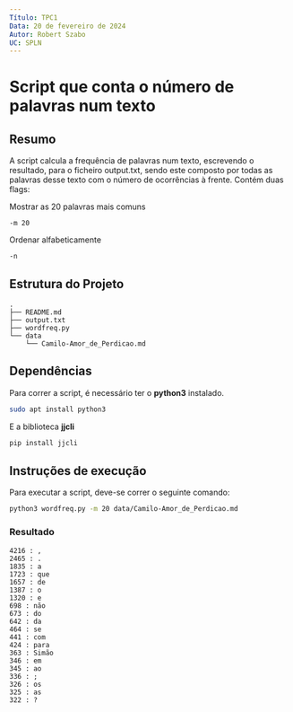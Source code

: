 ```yaml
---
Título: TPC1
Data: 20 de fevereiro de 2024
Autor: Robert Szabo
UC: SPLN
---
```


# Script que conta o número de palavras num texto

## Resumo

A script calcula a frequência de palavras num texto, escrevendo o resultado, para o ficheiro output.txt, sendo este composto por todas as palavras desse texto com o número de ocorrências à frente.
Contém duas flags:

Mostrar as 20 palavras mais comuns
``` 
-m 20
```
Ordenar alfabeticamente
```    
-n 
```

## Estrutura do Projeto
```
.
├── README.md
├── output.txt
├── wordfreq.py
└── data
    └── Camilo-Amor_de_Perdicao.md
```

## Dependências
Para correr a script, é necessário ter o **python3** instalado.

```sh
sudo apt install python3
```
E a biblioteca **jjcli** 
```sh
pip install jjcli
```

## Instruções de execução
Para executar a script, deve-se correr o seguinte comando:
```sh
python3 wordfreq.py -m 20 data/Camilo-Amor_de_Perdicao.md
```

### Resultado
```
4216 : ,
2465 : .
1835 : a
1723 : que
1657 : de
1387 : o
1320 : e
698 : não
673 : do
642 : da
464 : se
441 : com
424 : para
363 : Simão
346 : em
345 : ao
336 : ;
326 : os
325 : as
322 : ?
```